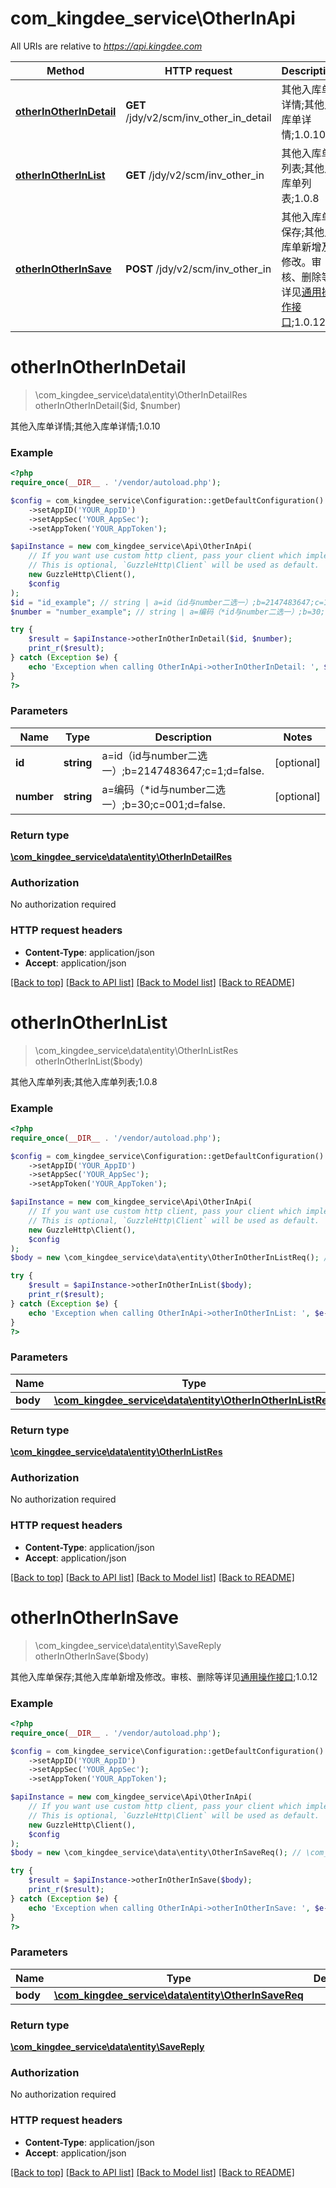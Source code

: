 # com_kingdee_service\OtherInApi

All URIs are relative to *https://api.kingdee.com*

Method | HTTP request | Description
------------- | ------------- | -------------
[**otherInOtherInDetail**](OtherInApi.md#otherInOtherInDetail) | **GET** /jdy/v2/scm/inv_other_in_detail | 其他入库单详情;其他入库单详情;1.0.10
[**otherInOtherInList**](OtherInApi.md#otherInOtherInList) | **GET** /jdy/v2/scm/inv_other_in | 其他入库单列表;其他入库单列表;1.0.8
[**otherInOtherInSave**](OtherInApi.md#otherInOtherInSave) | **POST** /jdy/v2/scm/inv_other_in | 其他入库单保存;其他入库单新增及修改。审核、删除等详见[通用操作接口](https://open.jdy.com/#/files/api/detail?index&#x3D;2&amp;categrayId&#x3D;3cc8ee9a663e11eda5c84b5d383a2b93&amp;id&#x3D;9e804b8c712511eda0b39f724d124b07);1.0.12


# **otherInOtherInDetail**
> \com_kingdee_service\data\entity\OtherInDetailRes otherInOtherInDetail($id, $number)

其他入库单详情;其他入库单详情;1.0.10

### Example
```php
<?php
require_once(__DIR__ . '/vendor/autoload.php');

$config = com_kingdee_service\Configuration::getDefaultConfiguration()
    ->setAppID('YOUR_AppID')
    ->setAppSec('YOUR_AppSec');
    ->setAppToken('YOUR_AppToken');

$apiInstance = new com_kingdee_service\Api\OtherInApi(
    // If you want use custom http client, pass your client which implements `GuzzleHttp\ClientInterface`.
    // This is optional, `GuzzleHttp\Client` will be used as default.
    new GuzzleHttp\Client(),
    $config
);
$id = "id_example"; // string | a=id（id与number二选一）;b=2147483647;c=1;d=false.
$number = "number_example"; // string | a=编码（*id与number二选一）;b=30;c=001;d=false.

try {
    $result = $apiInstance->otherInOtherInDetail($id, $number);
    print_r($result);
} catch (Exception $e) {
    echo 'Exception when calling OtherInApi->otherInOtherInDetail: ', $e->getMessage(), PHP_EOL;
}
?>
```

### Parameters

Name | Type | Description  | Notes
------------- | ------------- | ------------- | -------------
 **id** | **string**| a&#x3D;id（id与number二选一）;b&#x3D;2147483647;c&#x3D;1;d&#x3D;false. | [optional]
 **number** | **string**| a&#x3D;编码（*id与number二选一）;b&#x3D;30;c&#x3D;001;d&#x3D;false. | [optional]

### Return type

[**\com_kingdee_service\data\entity\OtherInDetailRes**](../Model/OtherInDetailRes.md)

### Authorization

No authorization required

### HTTP request headers

 - **Content-Type**: application/json
 - **Accept**: application/json

[[Back to top]](#) [[Back to API list]](../../README.md#documentation-for-api-endpoints) [[Back to Model list]](../../README.md#documentation-for-models) [[Back to README]](../../README.md)

# **otherInOtherInList**
> \com_kingdee_service\data\entity\OtherInListRes otherInOtherInList($body)

其他入库单列表;其他入库单列表;1.0.8

### Example
```php
<?php
require_once(__DIR__ . '/vendor/autoload.php');

$config = com_kingdee_service\Configuration::getDefaultConfiguration()
    ->setAppID('YOUR_AppID')
    ->setAppSec('YOUR_AppSec');
    ->setAppToken('YOUR_AppToken');

$apiInstance = new com_kingdee_service\Api\OtherInApi(
    // If you want use custom http client, pass your client which implements `GuzzleHttp\ClientInterface`.
    // This is optional, `GuzzleHttp\Client` will be used as default.
    new GuzzleHttp\Client(),
    $config
);
$body = new \com_kingdee_service\data\entity\OtherInOtherInListReq(); // \com_kingdee_service\data\entity\OtherInOtherInListReq | 

try {
    $result = $apiInstance->otherInOtherInList($body);
    print_r($result);
} catch (Exception $e) {
    echo 'Exception when calling OtherInApi->otherInOtherInList: ', $e->getMessage(), PHP_EOL;
}
?>
```

### Parameters

Name | Type | Description  | Notes
------------- | ------------- | ------------- | -------------
 **body** | [**\com_kingdee_service\data\entity\OtherInOtherInListReq**](../Model/OtherInOtherInListReq.md)|  | [optional]

### Return type

[**\com_kingdee_service\data\entity\OtherInListRes**](../Model/OtherInListRes.md)

### Authorization

No authorization required

### HTTP request headers

 - **Content-Type**: application/json
 - **Accept**: application/json

[[Back to top]](#) [[Back to API list]](../../README.md#documentation-for-api-endpoints) [[Back to Model list]](../../README.md#documentation-for-models) [[Back to README]](../../README.md)

# **otherInOtherInSave**
> \com_kingdee_service\data\entity\SaveReply otherInOtherInSave($body)

其他入库单保存;其他入库单新增及修改。审核、删除等详见[通用操作接口](https://open.jdy.com/#/files/api/detail?index=2&categrayId=3cc8ee9a663e11eda5c84b5d383a2b93&id=9e804b8c712511eda0b39f724d124b07);1.0.12

### Example
```php
<?php
require_once(__DIR__ . '/vendor/autoload.php');

$config = com_kingdee_service\Configuration::getDefaultConfiguration()
    ->setAppID('YOUR_AppID')
    ->setAppSec('YOUR_AppSec');
    ->setAppToken('YOUR_AppToken');

$apiInstance = new com_kingdee_service\Api\OtherInApi(
    // If you want use custom http client, pass your client which implements `GuzzleHttp\ClientInterface`.
    // This is optional, `GuzzleHttp\Client` will be used as default.
    new GuzzleHttp\Client(),
    $config
);
$body = new \com_kingdee_service\data\entity\OtherInSaveReq(); // \com_kingdee_service\data\entity\OtherInSaveReq | 

try {
    $result = $apiInstance->otherInOtherInSave($body);
    print_r($result);
} catch (Exception $e) {
    echo 'Exception when calling OtherInApi->otherInOtherInSave: ', $e->getMessage(), PHP_EOL;
}
?>
```

### Parameters

Name | Type | Description  | Notes
------------- | ------------- | ------------- | -------------
 **body** | [**\com_kingdee_service\data\entity\OtherInSaveReq**](../Model/OtherInSaveReq.md)|  |

### Return type

[**\com_kingdee_service\data\entity\SaveReply**](../Model/SaveReply.md)

### Authorization

No authorization required

### HTTP request headers

 - **Content-Type**: application/json
 - **Accept**: application/json

[[Back to top]](#) [[Back to API list]](../../README.md#documentation-for-api-endpoints) [[Back to Model list]](../../README.md#documentation-for-models) [[Back to README]](../../README.md)

